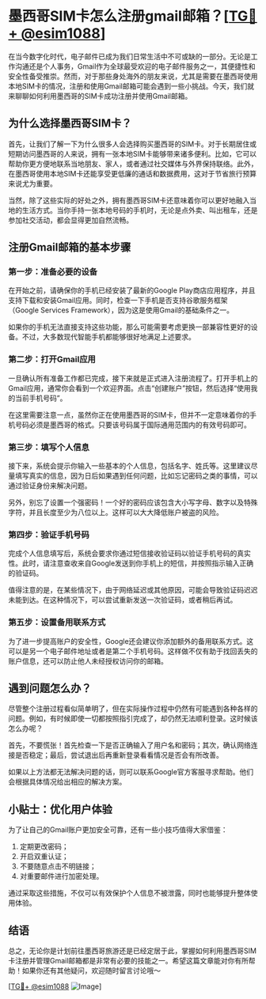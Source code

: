 # 墨西哥SIM卡怎么注册gmail邮箱？[[TG💪+ @esim1088](https://t.me/s/esim1088)]

在当今数字化时代，电子邮件已成为我们日常生活中不可或缺的一部分。无论是工作沟通还是个人事务，Gmail作为全球最受欢迎的电子邮件服务之一，其便捷性和安全性备受推崇。然而，对于那些身处海外的朋友来说，尤其是需要在墨西哥使用本地SIM卡的情况，注册和使用Gmail邮箱可能会遇到一些小挑战。今天，我们就来聊聊如何利用墨西哥的SIM卡成功注册并使用Gmail邮箱。

## 为什么选择墨西哥SIM卡？

首先，让我们了解一下为什么很多人会选择购买墨西哥的SIM卡。对于长期居住或短期访问墨西哥的人来说，拥有一张本地SIM卡能够带来诸多便利。比如，它可以帮助你更方便地联系当地朋友、家人，或者通过社交媒体与外界保持联络。此外，在墨西哥使用本地SIM卡还能享受更低廉的通话和数据费用，这对于节省旅行预算来说尤为重要。

当然，除了这些实际的好处之外，拥有墨西哥SIM卡还意味着你可以更好地融入当地的生活方式。当你手持一张本地号码的手机时，无论是点外卖、叫出租车，还是参加社交活动，都会显得更加自然流畅。

## 注册Gmail邮箱的基本步骤

### 第一步：准备必要的设备

在开始之前，请确保你的手机已经安装了最新的Google Play商店应用程序，并且支持下载和安装Gmail应用。同时，检查一下手机是否支持谷歌服务框架（Google Services Framework），因为这是使用Gmail的基础条件之一。

如果你的手机无法直接支持这些功能，那么可能需要考虑更换一部兼容性更好的设备。不过，大多数现代智能手机都能够很好地满足上述要求。

### 第二步：打开Gmail应用

一旦确认所有准备工作都已完成，接下来就是正式进入注册流程了。打开手机上的Gmail应用，通常你会看到一个欢迎界面。点击“创建账户”按钮，然后选择“使用我的当前手机号码”。

在这里需要注意一点，虽然你正在使用墨西哥的SIM卡，但并不一定意味着你的手机号码必须是墨西哥的格式。只要该号码属于国际通用范围内的有效号码即可。

### 第三步：填写个人信息

接下来，系统会提示你输入一些基本的个人信息，包括名字、姓氏等。这里建议尽量填写真实的信息，因为日后如果遇到任何问题，比如忘记密码之类的事情，可以通过验证身份来解决问题。

另外，别忘了设置一个强密码！一个好的密码应该包含大小写字母、数字以及特殊字符，并且长度至少为八位以上。这样可以大大降低账户被盗的风险。

### 第四步：验证手机号码

完成个人信息填写后，系统会要求你通过短信接收验证码以验证手机号码的真实性。此时，请注意查收来自Google发送到你手机上的短信，并按照指示输入正确的验证码。

值得注意的是，在某些情况下，由于网络延迟或其他原因，可能会导致验证码迟迟未能到达。在这种情况下，可以尝试重新发送一次验证码，或者稍后再试。

### 第五步：设置备用联系方式

为了进一步提高账户的安全性，Google还会建议你添加额外的备用联系方式。这可以是另一个电子邮件地址或者是第二个手机号码。这样做不仅有助于找回丢失的账户信息，还可以防止他人未经授权访问你的邮箱。

## 遇到问题怎么办？

尽管整个注册过程看似简单明了，但在实际操作过程中仍然有可能遇到各种各样的问题。例如，有时候即使一切都按照指引完成了，却仍然无法顺利登录。这时候该怎么办呢？

首先，不要慌张！首先检查一下是否正确输入了用户名和密码；其次，确认网络连接是否稳定；最后，尝试退出后再重新登录看看情况是否会有所改善。

如果以上方法都无法解决问题的话，则可以联系Google官方客服寻求帮助。他们会根据具体情况给出相应的解决方案。

## 小贴士：优化用户体验

为了让自己的Gmail账户更加安全可靠，还有一些小技巧值得大家借鉴：

1. 定期更改密码；
2. 开启双重认证；
3. 不要随意点击不明链接；
4. 对重要邮件进行加密处理。

通过采取这些措施，不仅可以有效保护个人信息不被泄露，同时也能够提升整体使用体验。

## 结语

总之，无论你是计划前往墨西哥旅游还是已经定居于此，掌握如何利用墨西哥SIM卡注册并管理Gmail邮箱都是非常有必要的技能之一。希望这篇文章能对你有所帮助！如果你还有其他疑问，欢迎随时留言讨论哦～

[[TG💪+ @esim1088](https://t.me/s/esim1088) ![Image](https://i.postimg.cc/4NQfJmqS/Snipaste-2025-05-13-00-14-12.png)]